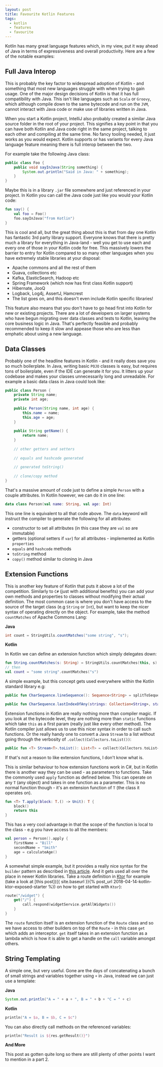 ```yaml
---
layout: post
title: Favourite Kotlin Features
tags:
  - kotlin
  - features
  - favourite
---
```


Kotlin has many great language features which, in my view, put it way ahead of Java in terms of expressiveness and overall productivity. Here are a few of the notable examples:

## Full Java Interop

This is probably the key factor to widespread adoption of Kotlin - and something that most new languages struggle with when trying to gain usage. One of the major design decisions of Kotlin is that it has full compatibility with Java. This isn't like languages such as `Scala` or `Groovy`, which although compile down to the same bytecode and run on the `JVM`, cannot interact with Java code or make use of libraries written in Java.

When you start a Kotlin project, IntelliJ also probably created a similar Java source folder in the root of your project. This signifies a key point in that you can have both Kotlin and Java code right in the same project, talking to each other and compiling at the same time. No fancy tooling needed, it just works as you would expect. Kotlin supports or has variants for every Java language feature meaning there is full interop between the two.

For example take the following Java class:

```java
public class Foo {
    public void sayInJava(String something) {
        System.out.println("Said in Java: " + something);
    }
}
```

Maybe this is in a library `.jar` file somewhere and just referenced in your project. In Kotlin you can call the Java code just like you would your Kotlin code:

```kotlin
fun say() {
    val foo = Foo()
    foo.sayInJava("from Kotlin")
}
```

This is cool and all, but the great thing about this is that from day one Kotlin has fantastic 3rd party library support. Everyone knows that there is pretty much a library for everything in Java-land - well you get to use each and every one of those in your Kotlin code for free. This massively lowers the barrier to entry for Kotlin compared to so many other languages when you have extremely stable libraries at your disposal:

- Apache commons and all the rest of them
- Guava, collections etc
- Kafka, ElasticSearch, Hadoop etc
- Spring Framework (which now has first class Kotlin support)
- Hibernate, JooQ
- Logback, Log4j, AssertJ, Hamcrest
- The list goes on, and this doesn't even include Kotlin specific libraries!

This feature also means that you don't have to go head first into Kotlin for new or existing projects. There are a lot of developers on larger systems who have begun migrating over data classes and tests to Kotlin, leaving the core business logic in Java. That's perfectly feasible and probably recommended to keep it slow and appease those who are less than emphatic about using a new language.

## Data Classes

Probably one of the headline features in Kotlin - and it really does save you so much boilerplate. In Java, writing basic `POJO` classes is easy, but requires tons of boilerplate, even if the IDE can generate it for you. It litters up your codebase and makes your classes unnecessarily long and unreadable. For example a basic data class in Java could look like:

```java
public class Person {
    private String name;
    private int age;
    
    public Person(String name, int age) {
        this.name = name;
        this.age = age;
    }
    
    public String getName() {
        return name;
    }
     
    // other getters and setters
   
    // equals and hashcode generated
    
    // generated toString()
    
    // clone/copy method
}
```

That's a massive amount of code just to define a simple `Person` with a couple attributes. In Kotlin however, we can do it in one line:

```kotlin
data class Person(val name: String, val age: Int)
```

This one line is equivalent to all that code above. The `data` keyword will instruct the compiler to generate the following for all attributes:

- constructor to set all attributes (in this case they are `val` so are immutable)
- getters (optional setters if `var`) for all attributes - implemented as Kotlin `properties`
- `equals` and `hashcode` methods
- `toString` method
- `copy()` method similar to cloning in Java

## Extension Functions

This is another key feature of Kotlin that puts it above a lot of the competition. Similarly to `C#` (just with additional benefits) you can add your own methods and properties to classes without modifying their actual definition. The most common case is where you don't have access to the source of the target class (e.g `String` or `Int`), but want to keep the nicer syntax of operating directly on the object. For example, take the method `countMatches` of Apache Commons Lang:

**Java**

```java
int count = StringUtils.countMatches("some string", "s");
```

**Kotlin**

In Kotlin we can define an extension function which simply delegates down:

```kotlin
fun String.countMatches(s: String) = StringUtils.countMatches(this, s)
// then
val count = "some string".countMatches("s")
```

A simple example, but this concept gets used everywhere within the Kotlin standard library e.g:

```kotlin
public fun CharSequence.lineSequence(): Sequence<String> = splitToSequence("\r\n", "\n", "\r")

public fun CharSequence.lastIndexOfAny(strings: Collection<String>, startIndex: Int, ignoreCase: Boolean): Int = findAnyOf(strings, startIndex, ignoreCase, last = true)?.first ?: -1
```

Extension functions in Kotlin are really nothing more than compiler magic. If you look at the bytecode level, they are nothing more than `static` functions which take `this` as a first param (really just like every other method). The Kotlin compiler just allows us to use this nicer syntax in order to call such functions. Or the really handy one to convert a Java `Stream` to a list without going through the verbosity of `.collect(Collectors.toList())`:

```kotlin
public fun <T> Stream<T>.toList(): List<T> = collect(Collectors.toList<T>())
```

If that's not a reason to like extension functions, I don't know what is.

This is similar behaviour to how extension functions work in C#, but in Kotlin there is another way they can be used - as parameters to functions. Take the commonly used `apply` function as defined below. This can operate on any `T` (any object) and takes in one function as a parameter. This is no normal function though - it's an extension function of `T` (the class it operates on).

```kotlin
fun <T> T.apply(block: T.() -> Unit): T {
    block()
    return this
}
```

This has a very cool advantage in that the scope of the function is local to the class - e.g you have access to all the members:

```kotlin
val person = Person().apply {
    firstName = "Bill"
    secondName = "Smith"
    age = calculateAge()
}
```

A somewhat simple example, but it provides a really nice syntax for the `builder` pattern as described in [this article](https://kotlinlang.org/docs/reference/type-safe-builders.html). And it gets used all over the place in newer Kotlin libraries. Take a route definition in [Ktor](http://ktor.io/) for example (take a look at [this post]({{ site.baseurl }}{% post_url 2018-04-14-kotlin-ktor-exposed-starter  %}) on how to get started with `Ktor`):

```kotlin
route("/widget") {
	get("/") {
    	call.respond(widgetService.getAllWidgets())
	}
}
```

The `route` function itself is an extension function of the `Route` class and so we have access to other builders on top of the `Route` - in this case `get` which adds an interceptor. `get` itself takes in an extension function as a lambda which is how it is able to get a handle on the `call` variable amongst others.

## String Templating

A simple one, but very useful. Gone are the days of concatenating a bunch of small strings and variables together using `+` in Java, instead we can just use a template:

**Java**

```java
System.out.println("A = " + a + ", B = " + b + "C = " + c)
```

**Kotlin**

```kotlin
println("A = $a, B = $b, C = $c")
```

You can also directly call methods on the referenced variables:

```kotlin
println("Result is ${res.getResult()}")
```

**And More**

This post as gotten quite long so there are still plenty of other points I want to mention in a part 2.